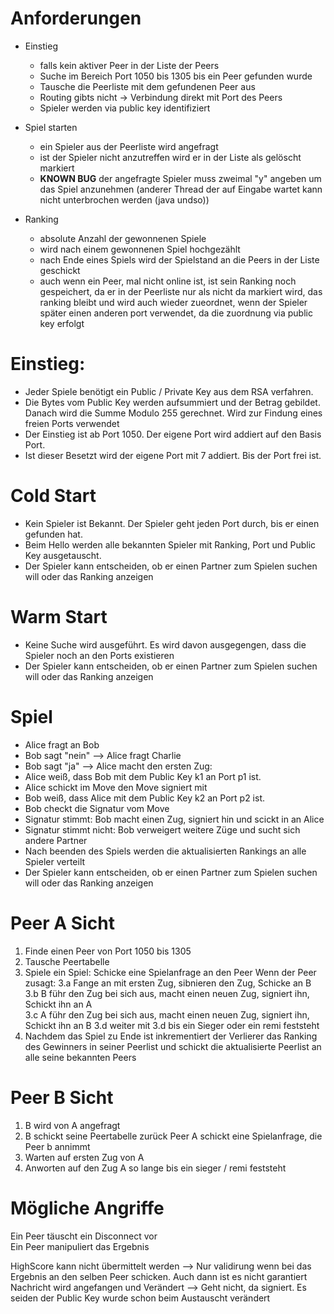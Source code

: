 # Anforderungen
- Einstieg 
  - falls kein aktiver Peer in der Liste der Peers
  - Suche im Bereich Port 1050 bis 1305 bis ein Peer gefunden wurde
  - Tausche die Peerliste mit dem gefundenen Peer aus
  - Routing gibts nicht -> Verbindung direkt mit Port des Peers
  - Spieler werden via public key identifiziert
    
- Spiel starten
    - ein Spieler aus der Peerliste wird angefragt
    - ist der Spieler nicht anzutreffen wird er in der Liste als gelöscht markiert
    - **KNOWN BUG** der angefragte Spieler muss zweimal "y" angeben um das Spiel anzunehmen (anderer Thread der auf Eingabe wartet kann nicht unterbrochen werden (java undso))
    
- Ranking
    - absolute Anzahl der gewonnenen Spiele
    - wird nach einem gewonnenen Spiel hochgezählt
    - nach Ende eines Spiels wird der Spielstand an die Peers in der Liste geschickt
    - auch wenn ein Peer, mal nicht online ist, ist sein Ranking noch gespeichert, da er in der Peerliste nur als nicht da markiert wird, das ranking bleibt und wird auch wieder zueordnet, wenn der Spieler später einen anderen port verwendet, da die zuordnung via public key erfolgt

# Einstieg:
- Jeder Spiele benötigt ein Public / Private Key aus dem RSA verfahren.
- Die Bytes vom Public Key werden aufsummiert und der Betrag gebildet. Danach wird die Summe Modulo 255 gerechnet. Wird zur Findung eines freien Ports verwendet
- Der Einstieg ist ab Port 1050. Der eigene Port wird addiert auf den Basis Port.
- Ist dieser Besetzt wird der eigene Port mit  7 addiert. Bis der Port frei ist.


# Cold Start
- Kein Spieler ist Bekannt. Der Spieler geht jeden Port durch, bis er einen gefunden hat.
- Beim Hello werden alle bekannten Spieler mit Ranking, Port und Public Key ausgetauscht.
- Der Spieler kann entscheiden, ob er einen Partner zum Spielen suchen will oder das Ranking anzeigen


# Warm Start
- Keine Suche wird ausgeführt. Es wird davon ausgegengen, dass die Spieler noch an den Ports existieren
- Der Spieler kann entscheiden, ob er einen Partner zum Spielen suchen will oder das Ranking anzeigen

# Spiel
- Alice fragt an Bob
- Bob sagt "nein" --> Alice fragt Charlie
- Bob sagt "ja" --> Alice macht den ersten Zug:
- Alice weiß, dass Bob mit dem Public Key k1 an Port p1 ist.
- Alice schickt im Move den Move signiert mit
- Bob weiß, dass Alice mit dem Public Key k2 an Port p2 ist.
- Bob checkt die Signatur vom Move
- Signatur stimmt: Bob macht einen Zug, signiert hin und scickt in an Alice
- Signatur stimmt nicht: Bob verweigert weitere Züge und sucht sich andere Partner
- Nach beenden des Spiels werden die aktualisierten Rankings an alle Spieler verteilt
- Der Spieler kann entscheiden, ob er einen Partner zum Spielen suchen will oder das Ranking anzeigen

# Peer A Sicht
1. Finde einen Peer von Port 1050 bis 1305
2. Tausche Peertabelle
3. Spiele ein Spiel:
   Schicke eine Spielanfrage an den Peer
   Wenn der Peer zusagt:
   3.a Fange an mit ersten Zug, sibnieren den Zug, Schicke an B  
   3.b B führ den Zug bei sich aus, macht einen neuen Zug, signiert ihn, Schickt ihn an A  
   3.c A führ den Zug bei sich aus, macht einen neuen Zug, signiert ihn, Schickt ihn an B
   3.d weiter mit 3.d bis ein Sieger oder ein remi feststeht
4. Nachdem das Spiel zu Ende ist inkrementiert der Verlierer das Ranking des Gewinners in seiner Peerlist und schickt die aktualisierte Peerlist an alle seine bekannten Peers

# Peer B Sicht
1. B wird von A angefragt
2. B schickt seine Peertabelle zurück
   Peer A schickt eine Spielanfrage, die Peer b annimmt
3. Warten auf ersten Zug von A
4. Anworten auf den Zug A so lange bis ein sieger / remi feststeht


# Mögliche Angriffe
Ein Peer täuscht ein Disconnect vor  
Ein Peer manipuliert das Ergebnis  

HighScore kann nicht übermittelt werden --> Nur validirung wenn bei das Ergebnis an den selben Peer schicken. Auch dann ist es nicht garantiert
Nachricht wird angefangen und Verändert --> Geht nicht, da signiert. Es seiden der Public Key wurde schon beim Austauscht verändert
